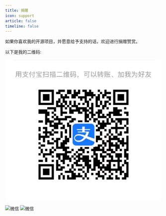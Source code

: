 ```yaml
---
title: 捐赠
icon: support
article: false
timeline: false
---
```


如果你喜欢我的开源项目，并愿意给予支持的话，欢迎进行捐赠赞赏。

以下是我的二维码:

![支付宝](./assets/alipay.jpg)

![微信](./assets/wechat-light.jpg)
![微信](./assets/wechat-dark.png)
